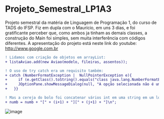 # Projeto_Semestral_LP1A3

Projeto semestral da matéria de Linguagem de Programação 1, do curso de TADS do IFSP.
Fiz em dupla com o Maurício, em uns 3 dias, e foi gratificante perceber que, como ambos ja tinham as demais classes, a construção do Main foi simples, sem muita interferência com códigos diferentes. A apresentação do projeto está neste link do youtube: http://www.google.com.br
```diff
! Lidamos com criação de objetos em arrayList:
+ listaAviao.add(new Aviao(modelo, fileiras, assentos));
```
```diff
! O uso de try catch era um requisito também:
+ catch (NumberFormatException |  NullPointerException e){
+	  if (e.getClass().toString().equals("class java.lang.NumberFormatException")) {
+	  JOptionPane.showMessageDialog(null, "A opção selecionada não é um número!");
+	}}
```
```diff
! Mas a cereja do bolo foi concatenar vários int em uma string em um loop, e somar essas strings em uma string final:
+ numb = numb + "[" + (i+1) + "][" + (j+1) + "]\n";
```
![image](https://user-images.githubusercontent.com/61765516/146695710-96e8a389-62bc-4976-81c6-01ca17b5b6e5.png)

